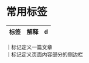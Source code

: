 # 常用标签

 标签 | 解释 | d  
 ----- | --- | -- 

<article>｜标记定义一篇文章
<aside>｜标记定义页面内容部分的侧边栏
<audio>	    标记定义音频内容
<canvas>｜	标记定义图片
<command>	标记定义一个命令按钮
<datalist>	标记定义一个下拉列表
<details>｜	标记定义一个元素的详细内容
<dialog>｜	标记定义一个对话框(会话框)
<embed>｜	标记定义外部的可交互的内容或插件
<figure>｜	标记定义一组媒体内容以及它们的标题
<footer>｜   标记定义一个页面或一个区域的底部
<header>｜	标记定义一个页面或一个区域的头部
<hgroup>｜	标记定义文件中一个区块的相关信息
<mark>｜	    标记定义有标记的文本
<meter>｜	标记定义 measurement within apredefined range
<nav>｜	    标记定义导航链接
<output>｜	标记定义一些输出类型
<progress>｜	标记定义任务的过程
<rp>｜	    标记是用在Ruby annotations 告诉那些不支持 Ruby元素的浏览器如何去显示
<rt>｜	    标记定义对rubyannotations的解释
<ruby>｜	    标记定义 ruby annotations.
<section>｜	标记定义一个区域
<source>｜	标记定义媒体资源
<time>｜	    标记定义一个日期/时间
<video>｜	标记定义一个视频


## DOM
### Node对象的属性：
```
nodeType
nodeName
nodeValue
------------------
parentNode
childNodes
firstChild
lastChild
nextSibling
previousSibling
---------------------
parentElementNode
children
firstElementChild
lastElementChild
nextElementSibling
previousElementSibling
-----------------------
e.innerHTML
e.innerText
e.textContent
------------------------
e.getAttribute(‘’)
e.attributes[‘’]
e.setAttributeNode()
e.removeAttribute()
e.hasAttribute()
-------------------------
document.getElementById()
document/e.getElementsByTagName()
document.getElementsByName()
document/e.getElementsByClassName()
e.querySelector(): Node
e.querySelectorAll() : NodeList
document.documentElement
document.body
document.all[‘’]
```
### DOM操作
```
document.createElement(‘div’)
document.createAttribute(‘class’);
document.createTextNode(‘文本’)   e.innerHTML 
document.createComment(‘注释内容’); 
document.createDocumentFragment();
e.setAttributeNode(newAttr)
e.appendChild(newTxt/newElement/fragment)
e.insertBefore(newTxt/newElement/fragment, existingChild)
var deletedChild = parentNode.removeChild( existingChild );
var replacedChild = parentNode.replaceChild( newChild,  existingChild );
element.removeAttribute(‘属性名’);
element.removeAttributeNode(attrNode);
window.alert(‘’)		//弹出一个警告框
window.prompt(‘’)		//弹出一个输入提示框，返回值可能是null / ‘’ / ‘用户输入的字符串’
window.confirm()		//弹出一个确认框，返回值可能是true / false
window.close()		//关闭当前窗口
window.screen
Window.window = new Window();	
Window.document = new Document();
Window.screen = new Screen();
Window.history = new History();
Window.location = new Location();
Window.navigator = new Navigator();
Window.event = new Event();
Window.alert(123);
alert() / prompt() / confirm() 
close() / open(url, name, features) 
setInterval() / clearInterval() / setTimeout() / clearTimeout
window.navigator
window.location
客户端可以实现页面跳转的方法：
(1)<a href=”url”></a>
(2)<form action=”url”></form>
(3)location.href=”url”;    location.assign(‘url’);
(4)window.open(‘url’);
(5)<meta http-equiv=”Refresh” content=”3;url”/>
3.window.history对象的使用
length：访问历史中共有多少个页面
back()	退回到访问历史中的上一个页面
forward()  前进到访问历史中的下一页页面
go(num)  直接跳转到访问历史中的下num个页面； go(1) <=> forward();   go(-1) <=>back();
```
### 节点操作
```
getElementById() / ...ByName() / ...ByClassName() / ...ByTagName() / querySelector() / ...All() / 
createElement() / createTextNode() / createAttribute() / createDocumentFragment()
appendChild() / insertBefore() / setAttributeNode()
removeChild() / removeAttribute()
replaceChild() / setAttributeNode()
```

### event的类型
```
onclick
ondblclick
onmousedown
onmouseup
onmouseover
onmouseout
onmousemove
onkeydown： 按键被按下，按键的值尚未被目标接收到
onkeypress：按键被按下，按键的值已经被目标接收到
onkeyup：按键松开
onfocus：获得焦点
onblur：失去焦点
onchange：当表单中的输入项的值发生改变，如select元素。
onsubmit：表单被提交时
onload：一般用于body元素，指当页面所有元素加载完成
onerror：可以用于body、img元素，当发生解析错误时会调用onerror处理方法。
```


### H5手册
1. [HTML5新标签](https://www.w3school.com.cn/tags/html_ref_byfunc.asp)
2. [HTML5标准属性](https://www.w3school.com.cn/html5/html5_ref_standardattributes.asp)
3. [HTML5事件属性](https://www.w3school.com.cn/tags/html_ref_eventattributes.asp)


复习：
Web三要素：
(1)	Server
(2)	Client/Browser
(3)	HTTP/HTTPS
http://IP/path/xx.html

HTML语法
<b>hello</b>
<br/>
<i>...</i>
<font color=’red’ id=”” class=”” style=””  title=””>

HTML文档的基本结构
<!DOCTYPE html>
<html>
	<head>
		<title></title>
	</head>
	<body>
	</body>
</html>

1.HTML转义字符
基本格式：  &xxxx;
<		&lt;
>		&gt;
空格	&nbsp;
&		&amp;
©		&copy;
®		&reg;
™		&trade;

HTML注释：不需要浏览器处理或显示，可用于以后调试或源码读取方便。注意：注释不能嵌套


2.HTML元素的类型：
(1)区块元素(block)：必须处于独立的一行中
(2)内联元素(inline)：可以与其他内容处在一行中

3.Web开发用到的图片格式
bmp：未经压缩的bit图，一般不用于Web开发
psd：photoshop doc原始文档，支持层，页面中不直接使用
tiff：出版印刷
raw：太大
  --------
jpeg：经过压缩的图片，保真度高，色彩丰富，适用于Web中的照片，1024*768大压缩到100k甚至更小完全可以接受
png：色彩没有jpg丰富，但透明度支持的好，压缩比例大，适合于图标
gif：色彩比较丰富，支持动画效果，也在一定程度支持透明度。

4.页面中使用的资源的路径
HTML页面中可能用到资源：
“图片”、“CSS”、“JS”、“另一个页面
要使用这些资源必须指定资源URL，URL有如下三种：
(1)	绝对路径：已协议名开头的路径，如http://www.baidu.com/logo.png
(2)	相对路径：不以协议名开头，如g.jpg  ./g.jpg  images/g.jpg   ../g.jpg   ../../../images/g.jpg
(3)	根相对路径：以/开头的路径，相对于当前站点的根路径，而与当前页面所在路径无关
补充：<head><base href=”http://www.baidu.com/”/></head>
base标签用于指定当前页面的相对地址的资源的URL基准值

5.TABLE的使用——重点
(1)显示批量的数据
(2)作页面布局——过时(Deprecated)
  <table>
	<tr>
		<td></td>
	</tr>  
</table>
表格的最完整形式
<table>
	<caption>2014年达内部门绩效表</caption>
	<thead>
		<tr></tr>
	</thead>
	<tbody>
		<tr></tr>
		....
		<tr></tr>
	</tbody>
	<tfoot>
		<tr></tr>
	</tfoot>
</table>

6.页面布局

(1)	TABLE作布局：表格嵌套可能导致页面很复杂不易编辑，浏览体验不好(要么一片空白，要么一次性全部出来)
(2)	DIV+CSS：当前主流
(3)	HTML5布局标签：未来趋势
所过的HTML标签

meta data：元数据—描述数据的数据
BookName		Price		AuthorPhone
tom   			38    		6565
复习：
block：独立占一行，div
inline：可与其它共处一行，span

HTML文档的基本结构
<!DOCTYPE html>
<html xmlns=””>
	<head>
		<base href=””/>
		<title></title>
		<meta />
	</head>
	<body>
		<h1></h1>
		<p></p>
		<pre></pre>
		<hr/>
		<table></table>
		<b></b><i></i>
		<strong></strong><em></em>
		<u></u><s></s>
		<sub></sub><sup></sup>
		<img/><a></a>
	</body>
</html>

页面布局的三种方式——重点
(1)	TABLE布局：过时
(2)	DIV+CSS：当前主流，表达的语义不清
(3)	HTML5布局标签：未来趋势
HTML5中为了页面布局新增了如下标签：
<header></header>
<nav></nav>
<aside></aside>
<footer></footer>
<article></article>
<section></section>
上述标签本质与DIV完全一样，无显示效果，仅仅是一个最简单的区块元素——见名知义

TABLE的两个用途：
(1)	显示批量的数据
(2)	作页面布局
<table>
	<tr>
		<td></td>
	</tr>
</table>
<table>
	<thead>
		<tr><th></th></tr>
	</thead>
	<tbody>
		<tr><td></td></tr>
<tr><td></td></tr>
	</tbody>
	<tfoot>
		<tr><td></td></tr>
	</tfoot>
</table>

1.HTML中的列表
(1)无序列表：ul，UnorderedList
(2)有序列表：ol，OrderedList
(3)定义列表：dl，DefinitionList
列表项：li， List Item

2.表单标签的使用——重点/难点
表单(form)：用于收集用户的数据，提交给服务器上某个页面，该页面可以对表单中提交的数据进行保存或查询(由php/jsp/aspx来担当)。


3.表单中实现文件上传必须满足：
(1)表单中使用<input type=”file” name=””/>选择文件
(2)表单必须使用POST提交 method=”POST”
(3)表单的编码类型必须声明为  enctype=”multipart/form-data”

4.HTML中的按钮
(1)<button></button>   在表单外调用一个js函数时使用
(2)<input type=”button” value=””/>  在表单内调用一个js函数时使用
(3)<input type=”submit” value=””/>  在表单内提交表单
(4)<input type=”reset” value=””/>  在表单内重置所有输入域为初始值
(5)<input type=”image” src=””/>  在表单内显示一个图片按钮，可用于提交表单，作用于<input type=”submit”/>一样

常用的HTML标签

注意：Textarea只是纯文本编辑框，要想输入各种样式的文本、图片、表格等需要使用“富文本编辑器”——可使用第三方工具(KindEdtitor / FCKEdtior / CuteEditor)实现此效果
撰稿人——负责内容(Content)
排版人——负责表现(Presentation)
内容是抽象的，必须以某种样式来呈现
样式：字体、前景色、背景色、背景图、间距、边框.......

1.HTML的历史
Netscape Navigator，Microsoft IE分别添加很多标签——彼此不兼容；W3C对HTML标签进行了统一。
HTML1.0
HTML2.0
HTML3.0
HTML4.0
XHTML1.0   XML  eXtensiable
严格版(strict)：(1)使用严格XML语法(2)禁用样式相关的标签和属性
过渡版(transitional)：(1)使用严格的XML语法(2)允许使用废弃的样式相关标签和属性
HTML5

2.面试题：XHTML1.0对HTML4.0的改进
(1)借鉴了XML的写法，语法更加严格
(2)把页面的内容和样式分离了：废弃了HTML4中的表示样式的标签和属性，推荐使用CSS来描述页面的样式

HTML4.0中为了丰富显示效果，设计的很多标签和属性把页面的“内容”和“表现”混杂在一起：导致页面内容杂乱，不便于理解和修改。


3.CSS
Cascade Style Sheet 级联样式单/表，层叠样式表，一个元素若附加了某样式，其中的内容及其中的子元素/孙子元素都会施用此样式。
CSS样式可以在如下有如下三种编写方式：
(1)	内联样式(inline)：使用style属性声明在元素中
<div style=""></div>
(2)	内部样式(inner)：
<head><style type=”text/css”></style></head>
(3)	外部样式(outer)：创建一个独立的.css文件
<head>
<link rel=”stylesheet” type=”text/css” href=”x.css”/>
</head>
  使用原则：
·内联样式只对当前元素有效；内部样式对当前整个页面有效；外部样式对所有引用它的页面都有效(可用于控制全站的风格)
·内联样式尽量少用；内部样式可以适量使用(全站中只有一个页面中使用的样式)；推荐使用外部样式(外部文件不要太多)

4.CSS基本语法：
属性名: 属性值;
内部/外部CSS：
选择器{ 	/*该样式的作用*/
属性名: 属性值;
...
属性名: 属性值;
}

5.CSS选择器——重点
说明：JavaScript/jQuery中也可以使用类似于CSS中的选择器进行元素的选择。
(1)通用选择器： *{...}  选择页面中的所有元素
(2)元素选择器：元素名{...} 选择指定的元素 如div{...}
(3)ID选择器：#ID值{...} 仅选择具有指定ID的元素 如#p2{...}
(4)类别选择： .类名{...}选择具有指定class的所有元素  .mark{}
(5)并列/过滤选择器：选择器1选择器2{...} 选择可被两个选择器同时选定的元素  如p.mark{...}  或 .product.mark{...}
(6)子元素选择器：选择器1  选择器2{...}   选择可被选择器1选择的元素下的所有子元素中可被选择器2选中的元素 如div span{...}    		.product  .mark{...}
(7)直接子元素选择器  选择器1>选择器2{...}  选中选择器1中的直接子元素中可被选择器2选中的  如div > span{...} IE6不支持
(8)多选/群组选择器：选择器1,选择器2,...选择器n{...}  选择可被任何一个选择器选中的元素   h2,#main,.mark{...}
(9)伪类选择器： :伪类名{...}  
a:link{...}		选择所有未访问过的超链接
a:visited{...}	选择所有访问过的超链接
元素:hover{...} 当鼠标悬停于元素上方时  IE6只支持a:hover
元素:active{...} 当元素被激活时
input:foucs{...} 当元素获得输入焦点  IE7前都不支持


面试题：CSS样式的优先级
!important > 内联样式 > #ID选择器 > 类选择器/伪类选择器 > 元素选择器 > 浏览器预定义样式


6.CSS中的尺寸
相对尺寸：
%:  所占父元素的百分比  如div{width: 50%;}
px:	像素，指屏幕上的一个点  如div{width: 500px;}
em: 倍率，表示标准字体大小的倍率 如div{height: 3em}
绝对尺寸：  在屏幕上使用的Web页面尺寸几乎不用绝对尺寸
cm：厘米
mm：毫米
in：英寸
pt：磅(72磅=1英寸)

7.CSS中的颜色
(1)英文字符表示  如red  green  silver
RGB表示法：
(2)三位整数 rgb(xxx, xxx, xxx)   如span{color: rgb(255,0,0);}
(3)三位百分比  rgb(xx%, xx%, xx%)   如span{color: rgb(30%, 50%,0%);}
(4)六位十六进制数  #XXXXXX  如span{color:#FF0000;}
(5)三位十六进制数  #XXX		如span{color: #FC0;}  => #FFCC00


色彩理论：
原色：能够以一定的比例调配出其它颜色的颜色
加色系：以RedGreenBlue为原色的色彩体系。主动发光的物体发出来的颜色使用加色系，如太阳、火焰、灯、显示屏等。颜色越多越白。
减色系：以CyneMegatonYellow为原色的色彩体系。不会主动发光，而是发射其它光线的物体，使用减色系，如月亮、纸张、油画笔等。颜色越多越黑。
计算机中颜色表示法——加色系：
任意一个颜色都要使用Red、Green、Blue三个原色以一定的比例混合调配出来。
32位真彩色：使用8bit(0-255/00-FF)来描述一个原色的配比量
2^24
64位真彩色：使用16bit(0-65535/0000-FFFF)来描述一个原色的配比量
2^48

练习：配出下列颜色块：红色蓝青品黄白 浅灰 深灰 黑，以及一个和谐色组


8.CSS常用属性——重点/难点














复习：
XHTML:(1)语法严格 (2)废弃了样式标签和属性，只负责内容   H2  P  TABLE  IMG

CSS编写位置：
内联	内部  	外部

尺寸单位：px  em  %
颜色：	#FF0000  #00FF00   #0000FF
#00FFFF	 #FF00FF	   #FFFF00
#FFF  #000
#FAFAFA		#222	#888
CSS选择器：
*{}	div{}	  #d1{}   .main{}
div.main{}  div .main{}  div>span{}
div,span{}  :link :visited :hover :active :focus
!important>内联>#ID>.class|:hover>DIV>默认
CSS属性：





复习：
*{}
div{}
#d1{}
.main{}
div.main{}
div  span{}
div > span{}
div + span{}
div ~ span{}
[href]
[type=submit]
[class~=main]
:target
:enabled
:disabled
:checked
:first-child
:last-child
:only-child
:empty
:not()
:first-letter
:first-line
::selection

内容生成
p:before{
content:  ‘’ / url() / counter(xx);
}
p:after{
content: ;
}
-----------
body{
counter-reset: myc1;
}
p:before{
counter-increment: myc1;
content: counter(myc1);
}

多列：
div{
column-count: 4;
column-gap: 10px;
column-rule: 1px solid #aaa;
}


1.变形/转换相关的CSS属性
transform:  none / 2d-3d-func;
transform:  func1()  func2()  func3();
transform-origin: left/center/right  top/center/bottom;  指定变形的原点
注意：(1)所有的变形效果都不会释放或改变原始占用的空间！——与相对定位有点类似。(2)注意Safari的兼容性问题。
1)常见的2D变形函数：
·translate(x)/ translate(x,y)  位移函数
·translateX(x) / translateY(y)
·scale(x) / scale(x, y)  缩放函数，参数是一个表示百分比的小数，如1表100%、0.5表50%、2表200%
·scaleX(x) / scaleY(y)
·rotate(deg)  旋转变形，参数是角度值
·skew(x) / skew(x,y)  倾斜，参数是角度值
·skewX(x) / skewY(y)
2)常见的3D变形函数：
·rotateX(deg) / rotateY(deg) / rotateZ(deg) 沿轴旋转
·translateZ(z)  Z轴位移
·scaleZ(z)  Z轴上进行缩放，需配合X/Y旋转

2.过渡效果
(1)transition-property: none  |  all  |  p1 p2 ; 针对属性
(2)transition-duration：100ms | 3s; 持续时间
(3)transition-timing-function: linear | ease | ease-in | ease-out
(4)transition-delay：100ms | 3s;  延迟时间
(5)transition: property  duration  timing-function  delay ;




变形：transform: 2d-3d-func();
2D变形函数：
translate(x,y)
scale(x,y)
rotate(deg)
skew(deg, deg)
3D变形函数：
rotateX(deg) / rotateY() / rotateZ()
translateZ()
scaleZ()

过渡：由一个状态慢慢的变化到第二个状态
transition: property duration timing-func delay;



3.帧动画
帧动画：在一段比较短的时间内，连续的展示一系列内容变化的图片，就可以实现一个动画的效果；其中的每张图片称为一个“帧(frame)”；电影播放时，1s会播放16帧相关的图片。
补间动画：只需要指定动画变化过程中的“关键帧(keyframe)”，两个关键帧中间的过渡帧由系统来自动填充若干个补间帧。
CSS可使用animation属性实现上述的补间动画效果。
  <style>
	/*定义一个关键帧集合——一个动画*/
@keyframes  myAnim1{ 
0%{	/*起始关键帧帧*/
}
20%{ /*一个关键帧*/
}
30%{
}
80%{
}
100%{ /*结束时的关键帧*/
}
}
/*@keysframes  myAnim2{*/
/*	from{}*/
/*	40%{}*/
/*	to{}*/
/*}*/

div{
	animation: myAnim2  3s;
}
  </style>

与动画调用相关的CSS属性：
·animation-name：动画的名称，即某个@keyframes后声明的动画名。
·animation-duration：动画的持续时间
·animation-timing-function：动画播放速度函数 linear / ease-in / ease-out / ease-in-out
·animation-delay: 播放的延时时间
·animation-iteration-count: 动画播放次数，如3、10、infinite
·animation-direction: 播放方向 normal(第二次播放时从第一帧重新开始)；alternate(第偶数次播放时从最后一帧倒序播放)
·animation：集合属性，按顺序指定name duration timing-function delay count direction

·animation-fill-mode:
-backwards: 动画尚未开始时即处于第一帧的状态
-forwards: 动画完后后保持最后一帧的状态
-both: 上述二者的效果都要
·animation-play-state: paused(动画处于暂停状态) running(动画处于运行状态)
说明：过渡(transition)可以看做一种特殊的动画(animation)——只有开始和结束两个关键帧。


4.CSS Hack
CSS Hack：由于浏览器对于CSS属性有不同的理解或支持程度不同，为了屏蔽这种浏览器方面的不同实现统一的显示效果，或者专门利用这样的不同的显示效果，可以在编写CSS时，针对特定的浏览器或者特定的版本给予特别的代码。
CSS Hack的实现方式：
(1)IE条件语句：只在IE9-有效
<!--[if IE]> 小于IE10的浏览器会看到此句<![endif]-->
<!--[if IE 6]> IE6看到此句<![endif]-->
<!--[if lt IE 8]> 小于IE8的浏览器会看到此句 <![endif]-->
<!--[if lte IE 8]> 小于等于IE8的浏览器会看到此句 <![endif]-->
上述条件语句中可以放置任何CSS/HTML/JS语句。
(2)选择器前缀
<style>
.content{ }	所有浏览器都能理解的选择器
*html  .content{}			只有IE6能理解的选择器
*+html	.content{}		只有IE7能理解的选择器
</style>
(3)属性前缀
<style>
.content{
-webkit-animation: anim1  3s;
-moz-animation: anim1  3s;
-o-animation: anim1  3s;
background: red;		/*所有浏览器都能识别*/
*background:green;	/*IE6/IE7能识别*/
_background:blue;		/*IE6/IE7能识别*/
+background:yellow;	/*IE能识别*/
background: yellow\9\0;	 /*IE9+能识别*/
background: pink !important;  /*IE6无法识别*/
}
</style>


5.页面访问速度优化
(0)硬件/网络优化
(1)数据库优化
(2)服务器优化
(3)前端优化: HTML优化、CSS优化、JS优化
CSS优化方案：
优化原则：尽可能减少HTTP请求数量；尽可能减少每次请求的数据大小
优化方法：
(1)CSS Sprites：背景图滑动门、把很多的小背景图拼接为一副大图——百度“CSS Sprites在线”可以找到很多这样的工具
(2)把CSS放到页面顶部，多用<link href=”x.css”/>代替@import url(x.css)
(3)避免使用CSS表达式
(4)避免空的src和href值
(5)巧用浏览器缓存，把CSS放在尽可能少的HTML外部文件
(6)首页中尽量不用外部CSS
(7)不要在HTML中缩放图像
(8)对JavaScript文件和CSS文件进行压缩(剔除空白/换行/注释等)，减小文件大小。可使用类似YUI Compressor等工具    Yahoo UI Libary




<a href=””></a>
<style>
	body{...}
	/*@import url('xxx.css');*/
</style>



面试题：
<link>和@import引入CSS文件的区别？






复习：
盒子模型：
间距+边框+填充+内容
注意：
(1)	对于内联元素的padding，下排的padding会侵占上排的内容
(2)	对于内联元素的margin，两个元素的水平方向的间距不会合并；竖直方向上间距无效，想更改间距只能使用line-height
(3)	对于内联元素的width和height指定是无效的。

border
background-color:
background-image:

box-shadow: 10px 10px 5px 5px #aaa;
border-radius:5px;
border-image: url() round
background-image: linear-gradient/radial-gradient


1.文本相关的CSS属性
推荐：使用CSS文本属性替代HTML中涉及样式的标签，如B / I / 	NT / CENTER / PRE / U / S / SUB / SUP等
注意：CSS中所有的字体系统的指定都是指让客户端使用本地的某种字体——服务器根本无法得知客户端有无某种字体！

User-Agent：用户代理，一般就是指浏览器
字符编码方式：UTF-8、GBK、Latin-1等，指字符在计算机中保存时对应的数字、编码方式，如GBK中汉字编码为2个字节的二进制；而UTF-8编码中汉字会编码为3个字节的二进制数字。
字体：Arial、Times、宋体、黑体、楷体等


2.与表格相关的CSS属性——重点


3.元素的浮动定位——重点&难点
元素定位的方式：
(1)	流定位：区块元素从上到下一个挨一个紧密排列、内联元素从左到右一个挨一个的紧密排列——元素流；流定位中的元素不能通过left/top属性指定其X/Y坐标。
流定位中，上下排布的区块元素的纵向间距会合并；左右排布的内联元素的横向间距不会合并，需要各自独立计算。
(2)	浮动定位：元素使用float:left/right实现一个“飘起来”的效果，从原始的元素流中脱离，飘到父元素的左/右边框或之前一个飘起来的元素；其它非浮动元素要补上空缺——浮动起来的元素的不占用页面布局空间。
(3)	相对定位
(4)	绝对定位











CSS中的元素定位：
(1)	流定位
(2)	浮动定位		float	   clear

1.元素的显示模式——重点
常用的元素默认有三种显示(display)模式：
(1)	block：如div，独立占一整行，可以指定width/height
(2)	inline：如span，可与其它元素同处一行，不能指定width/height
(3)	inline-block：如img，可与其它元素同处一行，但可以指定width/height
(4)	none：元素消失，且不占用页面流布局空间
(5)	table / table-cell： 就可以像td一样使用vertical-align属性了，IE6-不支持

2.元素的可见性
visibility属性指定元素是否可见，取值：
·visible  元素可见
·hidden  元素隐藏，但不释放所占的页面空间

3.元素的不透明度
opacity:  0.0~1.0之间的小数，  0.0彻底透明(隐藏)   1.0(彻底可见)

4.vertical-align两种应用场合：
(1)用在td/th中或display:table-cell元素中：让当前元素中的文本内容在竖直方向上居中
(2)用在IMG/TEXTAREA等inline-block元素中：让当前元素同一行中的其他元素与自己的竖直方向上的对齐方式

5.设定光标效果
cursor：
·pointer	小手
·move		可移动指示
·text		可在此处进行文本输入
·crosshair	显示为十字

6.列表相关的属性：
list-style-type: 列表项前的提示符号
none / disc / circle / square / decimal / lower-alpha / upper-alpha / lower-roman / upper-roman
list-style-image: 使用图片来代替默认列表项提示符号
list-style-position: outside/inside，列表项的标号处于li外部还是内部
list-style: type image position 集合属性

7.元素的定位——重点
元素的定位方式(position)：
(1)	流定位：无法手动定位，不能指定元素的left/top等属性
(2)	浮动定位(float)：无法手动定位，不能指定元素的left/top等属性
(3)	静态定位(static)：就是流定位
(4)	相对定位(relative)：元素可以指定“相对于其自己作为静态元素时所处位置”的偏移位置；相对定位的元素其原始空间仍然会保留

(5)	绝对定位(absolute)：元素可以指定“相对于已定位的最近的祖先元素的padding位置作为原点”的偏移位置；绝对定位的元素不再占用页面布局空间

(6)	固定定位(fixed)：元素可以指定“相对于最祖先元素(body)的位置作为原点”的偏移位置；且不随着页面内容的滚动而滚动；固定定位的元素不占用页面空间

注意：
(1)static/float定位的元素无法修改z-index(默认是auto，实际值为)；relative/absolute/fixed定位的元素可以修改z-index，值越大越靠近观众，可以为负值。








www.liulanmi.com   浏览迷
百度数据统计 浏览器




作业：
(1)IE8-如何实现半透明？




复习：
盒子模型
X轴总空间=MarginLeft + BorderLeft + PaddingLeft + Width+ PaddingRight + BorderRight + MarginRight
Y轴总空间=MarginTop + BorderTop + PaddingTop + Height+ PaddingBottom + BorderBottom + MarginBottom
区块元素：
·无浮动：竖直方向上排布，相邻元素的Margin会合并，Padding各自独立；
·浮动之后：Padding各自独立；竖直/水平方向Margin上都各自独立
内联元素：水平方向上排布，一行不够自动排布到下一行，
Margin：水平方向上各自独立，不合并；竖直方向上无效。
Padding：水平方向上各自独立；竖直方向上有效但不占用页面空间(即上下两行的padding可能会重叠)


元素的定位
(1)	流/静态定位： 默认/position:static;   不能指定位置
(2)	浮动定位:  float:left/right;	  不能严格指定位置
(3)	相对定位:	position:relative;  使用left/top/right/bottom进行定位
仍占用页面空间；以“其自己的静态定位点”为定位原点
(4)	绝对定位:	position:absolute; 使用left/top/right/bottom进行定位。
不占用页面空间；以“最近的已定位的祖先元素的padding起点”为定位原点，且随着页面内容的滚动而滚动。
(5)	固定定位:	position:fixed;	   使用left/top/right/bottom进行定位
不占用页面空间；以“body”为定位原点，且不随着页面内容的滚动而滚动。

*{}
div{}
#main{}
.product{}
div, span, #d1, .str{}
span.title{}
div  span{}
div > span{}

1.CSS复杂选择器
提示：复杂选择器的使用可以减少页面中id和class的出现频率；使用jQuery可以兼容所有下述复杂选择器。
说明：     :xxx  伪类选择器     ::xxx 伪元素选择器

2.内容生成选择器
XHTML规定：页面内容交给标签来处理；页面表现交给CSS来处理。
但CSS3有些“内容生成”选择器不单单可以呈现样式，还可以向页面中添加内容。
选择器1:before{
.....
content: 纯文本/图像/计数器;
}
选择器1:after{
.....
content: 纯文本/图像/计数器;
}
content属性必须配合:before/:after选择器使用。
计数器的使用：
body{
counter-reset: 计数器名 初始值 [计算器2名 初始值]...;
}
p:before{
content: ‘《’ counter(计数器名) ’》’;
counter-increment: 计数器名 [步增值];
}




3.与内容多列显示相关的CSS样式
column-count: 竖直方向上列的数量
column-gap: 内容列与列间距
column-style: 集合属性  width style color
注意浏览器的兼容性：
·IE11直接使用上述属性
·FF添加-moz-前缀
·Chrome/Safari/Opera添加-webkit-前缀



